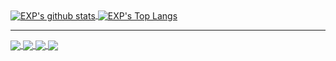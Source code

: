 

<!-- Create By https://github.com/anuraghazra/github-readme-stats 

[![EXP's github stats](https://github-readme-stats.vercel.app/api?username=lyy289065406&count_private=true&show_icons=true&theme=radical)](https://exp-blog.com)

[![EXP's Top Langs](https://github-readme-stats.vercel.app/api/top-langs/?username=lyy289065406&layout=compact&theme=cobalt&hide=HTML)](https://exp-blog.com)

-->


<a href="https://exp-blog.com">
  <img align="center" src="https://github-readme-stats.vercel.app/api?username=lyy289065406&count_private=true&show_icons=true&theme=radical" alt="EXP's github stats" />
</a>
<a href="https://exp-blog.com">
  <img align="center" src="https://github-readme-stats.vercel.app/api/top-langs/?username=lyy289065406&hide=HTML" alt="EXP's Top Langs" />
</a>

------
<!-- repo -->

<a href="https://github.com/lyy289065406/exp-blog">
  <img align="center" src="https://github-readme-stats.vercel.app/api/pin/?username=lyy289065406&repo=exp-blog&theme=cobalt" />
</a>    

<a href="https://github.com/lyy289065406/threat-broadcast">
  <img align="center" src="https://github-readme-stats.vercel.app/api/pin/?username=lyy289065406&repo=threat-broadcast&theme=cobalt" />
</a>    

<a href="https://github.com/lyy289065406/CTF-Solving-Reports">
  <img align="center" src="https://github-readme-stats.vercel.app/api/pin/?username=lyy289065406&repo=CTF-Solving-Reports&theme=cobalt" />
</a>

<a href="https://github.com/lyy289065406/POJ-Solving-Reports">
  <img align="center" src="https://github-readme-stats.vercel.app/api/pin/?username=lyy289065406&repo=POJ-Solving-Reports&theme=cobalt" />
</a>

<!--
### Hi there 👋

**lyy289065406/lyy289065406** is a ✨ _special_ ✨ repository because its `README.md` (this file) appears on your GitHub profile.

Here are some ideas to get you started:

- 🔭 I’m currently working on ...
- 🌱 I’m currently learning ...
- 👯 I’m looking to collaborate on ...
- 🤔 I’m looking for help with ...
- 💬 Ask me about ...
- 📫 How to reach me: ...
- 😄 Pronouns: ...
- ⚡ Fun fact: ...



https://my.oschina.net/u/2446442/blog/4422846
https://juejin.im/post/6857655197020356621
https://simonwillison.net/2020/Jul/10/self-updating-profile-readme/
https://github.com/lyy289065406/gautamkrishnar
https://github.com/lyy289065406/simonw



<a href="https://github.com/timburgan/timburgan/issues/new?title=chess%7Cmove%7Ch4h5%7C3765&amp;body=Just+push+%27Submit+new+issue%27.+You+don%27t+need+to+do+anything+else.">H5</a>

-->
